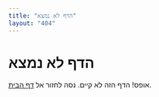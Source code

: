 ```yaml
---
title: "הדף לא נמצא"
layout: "404"
---
```








# הדף לא נמצא

אופס! הדף הזה לא קיים. נסה לחזור אל [דף הבית](/). 
